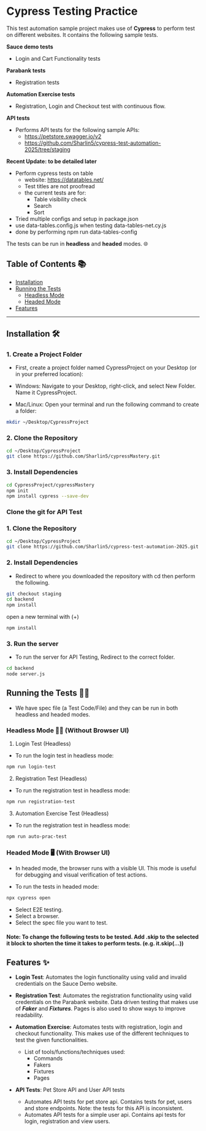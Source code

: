 # Cypress Testing Practice

This test automation sample project makes use of **Cypress** to perform test on different websites. It contains the following sample tests.

**Sauce demo tests**
- Login and Cart Functionality tests

**Parabank tests**
- Registration tests

**Automation Exercise tests**
- Registration, Login and Checkout test with continuous flow.

**API tests**
- Performs API tests for the following sample APIs:
  - https://petstore.swagger.io/v2
  - https://github.com/Sharlin5/cypress-test-automation-2025/tree/staging

**Recent Update: to be detailed later**
- Perform cypress tests on table
  - website: https://datatables.net/
  - Test titles are not proofread
  - the current tests are for:
    - Table visibility check
    - Search
    - Sort
- Tried multiple configs and setup in package.json
- use data-tables.config.js when testing data-tables-net.cy.js
- done by performing npm run data-tables-config

The tests can be run in **headless** and **headed** modes. 🌐

## Table of Contents 📚

- [Installation](#installation)
- [Running the Tests](#running-the-tests)
  - [Headless Mode](#headless-mode)
  - [Headed Mode](#headed-mode)
- [Features](#features)

---

## Installation 🛠️
### 1. Create a Project Folder
- First, create a project folder named CypressProject on your Desktop (or in your preferred location):
- Windows: Navigate to your Desktop, right-click, and select New Folder. Name it CypressProject.

- Mac/Linux: Open your terminal and run the following command to create a folder:

```bash
mkdir ~/Desktop/CypressProject
```
### 2. Clone the Repository

```bash
cd ~/Desktop/CypressProject
git clone https://github.com/Sharlin5/cypressMastery.git
```

### 3. Install Dependencies

```bash
cd CypressProject/cypressMastery
npm init
npm install cypress --save-dev  
```
### Clone the git for API Test
### 1. Clone the Repository
```bash
cd ~/Desktop/CypressProject
git clone https://github.com/Sharlin5/cypress-test-automation-2025.git
```

### 2. Install Dependencies
- Redirect to where you downloaded the repository with cd then perform the following.
```bash
git checkout staging
cd backend
npm install
```
open a new terminal with (+)
```bash
npm install  
```
### 3. Run the server
- To run the server for API Testing, Redirect to the correct folder.
```bash
cd backend
node server.js
```


## Running the Tests 🏃‍♂️
- We have spec file (a Test Code/File) and they can be run in both headless and headed modes.

### Headless Mode 🧑‍💻 (Without Browser UI)

1. Login Test (Headless)
- To run the login test in headless mode:

```bash
npm run login-test
```

2. Registration Test (Headless)
- To run the registration test in headless mode:

```bash
npm run registration-test
```

3. Automation Exercise Test (Headless)
- To run the registration test in headless mode:

```bash
npm run auto-prac-test
```


### Headed Mode 🖥️ (With Browser UI)
- In headed mode, the browser runs with a visible UI. This mode is useful for debugging and visual verification of test actions.

- To run the tests in headed mode:

```bash
npx cypress open
```

- Select E2E testing.
- Select a browser.
- Select the spec file you want to test.

#### Note: To change the following tests to be tested. Add .skip to the selected it block to shorten the time it takes to perform tests. (e.g. it.skip(...))

## Features ✨

- **Login Test**: Automates the login functionality using valid and invalid credentials on the Sauce Demo website.

- **Registration Test**: Automates the registration functionality using valid credentials on the Parabank website. Data driven testing that makes use of ***Faker*** and ***Fixtures***. Pages is also used to show ways to improve readability.

- **Automation Exercise**: Automates tests with registration, login and checkout functionality. This makes use of the different techniques to test the given functionalities.
  - List of tools/functions/techniques used:
    - Commands
    - Fakers
    - Fixtures
    - Pages

- **API Tests**: Pet Store API and User API tests
  - Automates API tests for pet store api. Contains tests for pet, users and store endpoints. Note: the tests for this API is inconsistent.
  - Automates API tests for a simple user api. Contains api tests for login, registration and view users.